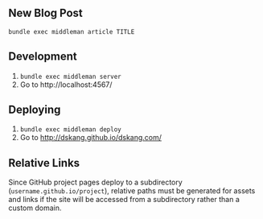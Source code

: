 ## New Blog Post
`bundle exec middleman article TITLE`

## Development

1. `bundle exec middleman server`
2. Go to http://localhost:4567/

## Deploying

1. `bundle exec middleman deploy`
2. Go to http://dskang.github.io/dskang.com/

## Relative Links

Since GitHub project pages deploy to a subdirectory (`username.github.io/project`), relative paths must be generated for assets and links if the site will be accessed from a subdirectory rather than a custom domain.

